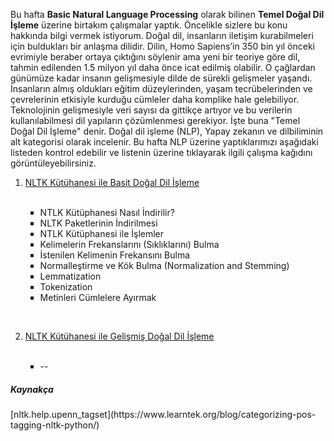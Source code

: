 <p>Bu hafta <b>Basic Natural Language Processing</b> olarak bilinen <b>Temel Doğal Dil İşleme</b> üzerine birtakım çalışmalar yaptık. Öncelikle sizlere bu konu hakkında bilgi vermek istiyorum. Doğal dil, insanların iletişim kurabilmeleri için buldukları bir anlaşma dilidir. Dilin, Homo Sapiens’in 350 bin yıl önceki evrimiyle beraber ortaya çıktığını söylenir ama yeni bir teoriye göre dil, tahmin edilenden 1.5 milyon yıl daha önce icat edilmiş olabilir. O çağlardan günümüze kadar insanın gelişmesiyle dilde de sürekli gelişmeler yaşandı. İnsanların almış oldukları eğitim düzeylerinden, yaşam tecrübelerinden ve çevrelerinin etkisiyle kurduğu cümleler daha komplike hale gelebiliyor. Teknolojinin gelişmesiyle veri sayısı da gittikçe artıyor ve bu verilerin kullanılabilmesi dil yapıların çözümlenmesi gerekiyor. İşte buna "Temel Doğal Dil İşleme" denir. Doğal dil işleme (NLP), Yapay zekanın ve dilbiliminin alt kategorisi olarak incelenir. Bu hafta NLP üzerine yaptıklarımızı aşağıdaki listeden kontrol edebilir ve listenin üzerine tıklayarak ilgili çalışma kağıdını görüntüleyebilirsiniz.</p>



<ol type="1">
<li><a href="https://github.com/melikeoguz/Metin-Madenciligi-Calisma-Kagitlari/blob/master/pages/NLTK%20Kütühanesi%20ile%20Basit%20Doğal%20Dil%20İşleme.ipynb">NLTK Kütühanesi ile Basit Doğal Dil İşleme</a></li> </br>
  <ul type="square">
          <li>NTLK Kütüphanesi Nasıl İndirilir?</li>
          <li>NLTK Paketlerinin İndirilmesi</li>
          <li>NTLK Kütüphanesi ile İşlemler</li>
          <li>Kelimelerin Frekanslarını (Sıklıklarını) Bulma</li>
          <li>İstenilen Kelimenin Frekansını Bulma</li>
          <li>Normalleştirme ve Kök Bulma (Normalization and Stemming)</li>
          <li>Lemmatization</li>
          <li>Tokenization</li>
          <li>Metinleri Cümlelere Ayırmak</li>
  </ul>
  
 </br> <li><a href="https://github.com/melikeoguz/Metin-Madenciligi-Calisma-Kagitlari/blob/master/pages/NLTK%20Kütühanesi%20ile%20Gelişmiş%20Doğal%20Dil%20İşleme.ipynb">NLTK Kütühanesi ile Gelişmiş Doğal Dil İşleme</a></li> </br>
   <ul type="square">
          <li>--</li>
         
  </ul>
  
                  
</ol>

<h5>Kaynakça</h5>
[nltk.help.upenn_tagset](https://www.learntek.org/blog/categorizing-pos-tagging-nltk-python/)
